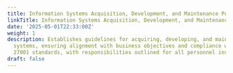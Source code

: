 ```yaml
---
title: Information Systems Acquisition, Development, and Maintenance Policy
linkTitle: Information Systems Acquisition, Development, and Maintenance Policy
date: '2025-05-01T22:33:00Z'
weight: 1
description: Establishes guidelines for acquiring, developing, and maintaining information
  systems, ensuring alignment with business objectives and compliance with ISO/IEC
  27001 standards, with responsibilities outlined for all personnel involved.
draft: false
---
```



<!-- Unsupported block type: unsupported -->